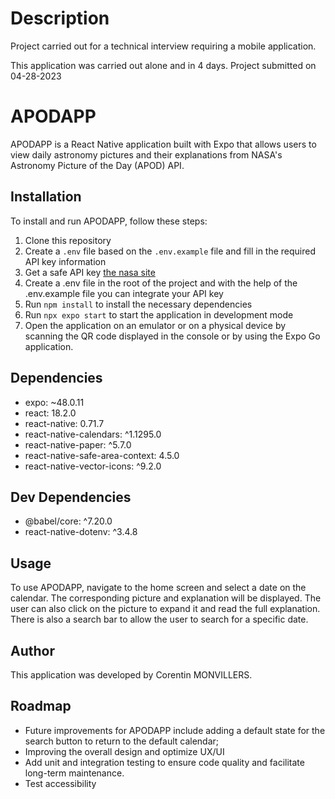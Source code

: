 # Description

Project carried out for a technical interview requiring a mobile application.

This application was carried out alone and in 4 days.
Project submitted on 04-28-2023

# APODAPP

APODAPP is a React Native application built with Expo that allows users to view daily astronomy pictures and their explanations from NASA's Astronomy Picture of the Day (APOD) API.

## Installation

To install and run APODAPP, follow these steps:

1. Clone this repository 
2. Create a `.env` file based on the `.env.example` file and fill in the required API key information
3. Get a safe API key [the nasa site](https://api.nasa.gov/)
4. Create a .env file in the root of the project and with the help of the .env.example file you can integrate your API key
5. Run `npm install` to install the necessary dependencies
6. Run `npx expo start` to start the application in development mode
7. Open the application on an emulator or on a physical device by scanning the QR code displayed in the console or by using the Expo Go application.

## Dependencies

- expo: ~48.0.11
- react: 18.2.0
- react-native: 0.71.7
- react-native-calendars: ^1.1295.0
- react-native-paper: ^5.7.0
- react-native-safe-area-context: 4.5.0
- react-native-vector-icons: ^9.2.0

## Dev Dependencies

- @babel/core: ^7.20.0
- react-native-dotenv: ^3.4.8

## Usage

To use APODAPP, navigate to the home screen and select a date on the calendar. The corresponding picture and explanation will be displayed. The user can also click on the picture to expand it and read the full explanation. There is also a search bar to allow the user to search for a specific date.

## Author

This application was developed by Corentin MONVILLERS.

## Roadmap

- Future improvements for APODAPP include adding a default state for the search button to return to the default calendar;
- Improving the overall design and optimize UX/UI
- Add unit and integration testing to ensure code quality and facilitate long-term maintenance.
- Test accessibility
